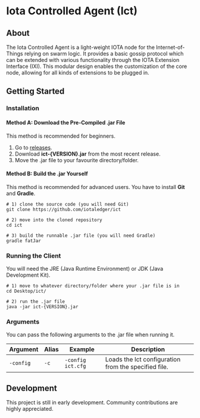 # Iota Controlled Agent (Ict)

## About

The Iota Controlled Agent is a light-weight IOTA node for the Internet-of-Things relying on swarm logic.
It provides a basic gossip protocol which can be extended with various functionality through the IOTA Extension Interface (IXI).
This modular design enables the customization of the core node, allowing for all kinds of extensions to be plugged in.

## Getting Started

### Installation

#### Method A: Download the Pre-Compiled .jar File

This method is recommended for beginners.

1. Go to [releases](https://github.com/iotaledger/ict/releases).
2. Download **ict-{VERSION}.jar** from the most recent release.
3. Move the .jar file to your favourite directory/folder.


#### Method B: Build the .jar Yourself

This method is recommended for advanced users. You have to install **Git** and **Gradle**.

```shell
# 1) clone the source code (you will need Git)
git clone https://github.com/iotaledger/ict

# 2) move into the cloned repository
cd ict

# 3) build the runnable .jar file (you will need Gradle)
gradle fatJar
```

### Running the Client

You will need the JRE (Java Runtime Environment) or JDK (Java Development Kit).

```shell
# 1) move to whatever directory/folder where your .jar file is in
cd Desktop/ict/

# 2) run the .jar file
java -jar ict-{VERSION}.jar
```

### Arguments

You can pass the following arguments to the .jar file when running it.

Argument|Alias|Example|Description
---|---|---|---
`-config`|`-c`|`-config ict.cfg`|Loads the Ict configuration from the specified file.


## Development

This project is still in early development. Community contributions are highly appreciated.